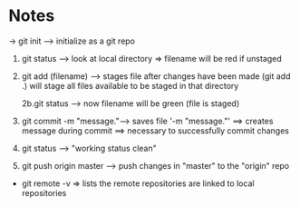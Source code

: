 # Notes

-> git init --> initialize as a git repo

1. git status --> look at local directory => filename will be red if unstaged

2. git add (filename) --> stages file after changes have been made
    (git add .) will stage all files available to be staged in that directory

    2b.git status --> now filename will be green (file is staged)

3. git commit -m "message."--> saves file
    '-m "message."' ==> creates message during commit ==> necessary to successfully commit                               changes

4. git status --> "working status clean"

5. git push origin master --> push changes in "master" to the "origin" repo

- git remote -v => lists the remote repositories are linked to local repositories